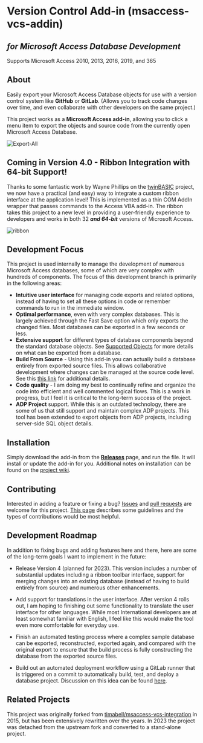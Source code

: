 Version Control Add-in (msaccess-vcs-addin)
======================
*for Microsoft Access Database Development*
----------
Supports Microsoft Access 2010, 2013, 2016, 2019, and 365

About
-----

Easily export your Microsoft Access Database objects for use with a version control system like **GitHub** or **GitLab**. (Allows you to track code changes over time, and even collaborate with other developers on the same project.)

This project works as a **Microsoft Access add-in**, allowing you to click a menu item to export the objects and source code from the currently open Microsoft Access Database.

![Export-All](img/gui-demo.gif)

Coming in Version 4.0 - Ribbon Integration with 64-bit Support!
-------------------

Thanks to some fantastic work by Wayne Phillips on the [twinBASIC](https://www.twinbasic.com/preview.html#sample5) project, we now have a practical (and easy) way to integrate a custom ribbon interface at the application level! This is implemented as a thin COM AddIn wrapper that passes commands to the Access VBA add-in. The ribbon takes this project to a new level in providing a user-friendly experience to developers and works in both 32 ***and 64-bit*** versions of Microsoft Access.

![ribbon](img/ribbon.jpg)


Development Focus
-----------------
This project is used internally to manage the development of numerous Microsoft Access databases, some of which are very complex with hundreds of components. The focus of this development branch is primarily in the following areas:
* **Intuitive user interface** for managing code exports and related options, instead of having to set all these options in code or remember commands to run in the immediate window.
* **Optimal performance**, even with very complex databases. This is largely achieved through the Fast Save option which only exports the changed files. Most databases can be exported in a few seconds or less.
* **Extensive support** for different types of database components beyond the standard database objects. See [Supported Objects](https://github.com/joyfullservice/msaccess-vcs-addin/wiki/Supported-Objects) for more details on what can be exported from a database.
* **Build From Source** - Using this add-in you can actually build a database entirely from exported source files. This allows collaborative development where changes can be managed at the source code level. See this [this link](https://github.com/joyfullservice/msaccess-vcs-addin/wiki/Documentation) for additional details.
* **Code quality** - I am doing my best to continually refine and organize the code into efficient and well commented logical flows. This is a work in progress, but I feel it is critical to the long-term success of the project.
* **ADP Project** support. While this is an outdated technology, there are some of us that still support and maintain complex ADP projects. This tool has been extended to export objects from ADP projects, including server-side SQL object details.

Installation
---------
 Simply download the add-in from the [**Releases**](https://github.com/joyfullservice/msaccess-vcs-addin/releases) page, and run the file. It will install or update the add-in for you. Additional notes on installation can be found on the [project wiki](https://github.com/joyfullservice/msaccess-vcs-addin/wiki/Installation). 

Contributing
------------
Interested in adding a feature or fixing a bug? [Issues](https://github.com/joyfullservice/msaccess-vcs-addin/issues) and [pull requests](https://github.com/joyfullservice/msaccess-vcs-addin/pulls) are welcome for this project. [This page](/CONTRIBUTING.md) describes some guidelines and the types of contributions would be most helpful.

Development Roadmap
-------------------
In addition to fixing bugs and adding features here and there, here are some of the long-term goals I want to implement in the future:

* Release Version 4 (planned for 2023). This version includes a number of substantial updates including a ribbon toolbar interface, support for merging changes into an existing database (instead of having to build entirely from source) and numerous other enhancements.

* Add support for translations in the user interface. After version 4 rolls out, I am hoping to finishing out some functionality to translate the user interface for other languages. While most International developers are at least somewhat familiar with English, I feel like this would make the tool even more comfortable for everyday use.

* Finish an automated testing process where a complex sample database can be exported, reconstructed, exported again, and compared with the original export to ensure that the build process is fully constructing the database from the exported source files.

* Build out an automated deployment workflow using a GitLab runner that is triggered on a commit to automatically build, test, and deploy a database project. Discussion on this idea can be found [here](https://github.com/joyfullservice/msaccess-vcs-addin/issues/51).

Related Projects
----------------
This project was originally forked from [timabell/msaccess-vcs-integration](https://github.com/timabell/msaccess-vcs-integration) in 2015, but has been extensively rewritten over the years. In 2023 the project was detached from the upstream fork and converted to a stand-alone project.